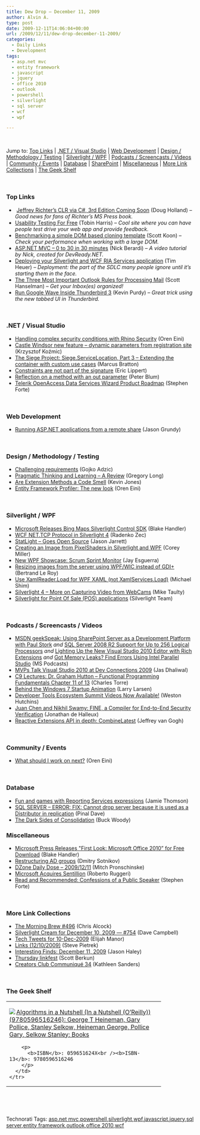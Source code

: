 ```yaml
---
title: Dew Drop – December 11, 2009
author: Alvin A.
type: post
date: 2009-12-11T14:06:04+00:00
url: /2009/12/11/dew-drop-december-11-2009/
categories:
  - Daily Links
  - Development
tags:
  - asp.net mvc
  - entity framework
  - javascript
  - jquery
  - office 2010
  - outlook
  - powershell
  - silverlight
  - sql server
  - wcf
  - wpf

---
```

&#160;

Jump to: [Top Links][1] | [.NET / Visual Studio][2] | [Web Development][3] | [Design / Methodology / Testing][4] | [Silverlight / WPF][5] | [Podcasts / Screencasts / Videos][6] | [Community / Events][7] | [Database][8] | [SharePoint][9] | [Miscellaneous][10] | [More Link Collections][11] | [The Geek Shelf][12] 

&#160;

### <a name="top"></a>Top Links

  * &#160;[Jeffrey Richter&#8217;s CLR via C#, 3rd Edition Coming Soon][13] (Doug Holland) _– Good news for fans of Richter’s MS Press book._
  * [Usability Testing For Free][14] (Tobin Harris) _– Cool site where you can have people test drive your web app and provide feedback._
  * [Benchmarking a simple DOM based cloning template][15] (Scott Koon) _– Check your performance when working with a large DOM._
  * [ASP.NET MVC – 0 to 30 in 30 minutes][16] (Nick Berardi) _– A video tutorial by Nick, created for DevReady.NET._
  * [Deploying your Silverlight and WCF RIA Services application][17] (Tim Heuer) _– Deployment: the part of the SDLC many people ignore until it’s starting them in the face._
  * [The Three Most Important Outlook Rules for Processing Mail][18] (Scott Hanselman) _– Get your Inbox(es) organized!_
  * [Run Google Wave Inside Thunderbird 3][19] (Kevin Purdy) _– Great trick using the new tabbed UI in Thunderbird._

&#160;

### <a name="dotnet"></a>.NET / Visual Studio

  * [Handling complex security conditions with Rhino Security][20] (Oren Eini)
  * [Castle Windsor new feature – dynamic parameters from registration site][21] (Krzysztof Koźmic)
  * [The Siege Project: Siege.ServiceLocation, Part 3 – Extending the container with custom use cases][22] (Marcus Bratton)
  * [Constraints are not part of the signature][23] (Eric Lippert)
  * [Reflection on a method with an out parameter][24] (Peter Blum)
  * [Telerik OpenAccess Data Services Wizard Product Roadmap][25] (Stephen Forte)

&#160;

### <a name="web"></a>Web Development

  * [Running ASP.NET applications from a remote share][26] (Jason Grundy)

&#160;

### <a name="design"></a>Design / Methodology / Testing

  * [Challenging requirements][27] (Gojko Adzic)
  * [Pragmatic Thinking and Learning &#8211; A Review][28] (Gregory Long)
  * [Are Extension Methods a Code Smell][29] (Kevin Jones)
  * [Entity Framework Profiler: The new look][30] (Oren Eini)

&#160;

### <a name="silverlight"></a>Silverlight / WPF

  * [Microsoft Releases Bing Maps Silverlight Control SDK][31] (Blake Handler)
  * [WCF NET.TCP Protocol in Silverlight 4][32] (Radenko Zec)
  * [StatLight – Goes Open Source][33] (Jason Jarrett)
  * [Creating an Image from PixelShaders in Silverlight and WPF][34] (Corey Miller)
  * [New WPF Showcase: Scrum Sprint Monitor][35] (Jay Esguerra)
  * [Resizing images from the server using WPF/WIC instead of GDI+][36] (Bertrand Le Roy)
  * [Use XamlReader.Load for WPF XAML (not XamlServices.Load)][37] (Michael Shim)
  * [Silverlight 4 – More on Capturing Video from WebCams][38] (Mike Taulty)
  * [Silverlight for Point Of Sale (POS) applications][39] (Silverlight Team)

&#160;

### <a name="podcasts"></a>Podcasts / Screencasts / Videos

  * [MSDN geekSpeak: Using SharePoint Server as a Development Platform with Paul Stork][40] _and_&#160;[SQL Server 2008 R2 Support for Up to 256 Logical Processors][41] _and_&#160;[Lighting Up the New Visual Studio 2010 Editor with Rich Extensions][42] _and_&#160;[Got Memory Leaks? Find Errors Using Intel Parallel Studio][43] (MS Podcasts)
  * [MVPs Talk Visual Studio 2010 at Dev Connections 2009][44] (Jas Dhaliwal)
  * [C9 Lectures: Dr. Graham Hutton &#8211; Functional Programming Fundamentals Chapter 11 of 13][45] (Charles Torre)
  * [Behind the Windows 7 Startup Animation][46] (Larry Larsen)
  * [Developer Tools Ecosystem Summit Videos Now Available!][47] (Weston Hutchins)
  * [Juan Chen and Nikhil Swamy: FINE, a Compiler for End-to-End Security Verification][48] (Jonathan de Halleux)
  * [Reactive Extensions API in depth: CombineLatest][49] (Jeffrey van Gogh)

&#160;

### <a name="events"></a>Community / Events

  * [What should I work on next?][50] (Oren Eini)

&#160;

### <a name="db"></a>Database

  * [Fun and games with Reporting Services expressions][51] (Jamie Thomson)
  * [SQL SERVER – ERROR: FIX: Cannot drop server because it is used as a Distributor in replication][52] (Pinal Dave)
  * [The Dark Sides of Consolidation][53] (Buck Woody)

<a name="sp"></a>

### <a name="misc"></a>Miscellaneous

  * [Microsoft Press Releases "First Look: Microsoft Office 2010” for Free Download][54] (Blake Handler)
  * [Restructuring AD groups][55] (Dmitry Sotnikov)
  * [DZone Daily Dose &#8211; 2009/12/11][56] (Mitch Pronschinske)
  * [Microsoft Acquires Sentillion][57] (Roberto Ruggeri)
  * [Read and Recommended: Confessions of a Public Speaker][58] (Stephen Forte)

&#160;

### <a name="links"></a>More Link Collections

  * [The Morning Brew #496][59] (Chris Alcock)
  * [Silverlight Cream for December 10, 2009 &#8212; #754][60] (Dave Campbell)
  * [Tech Tweets for 10-Dec-2009][61] (Elijah Manor)
  * [Links (12/10/2009)][62] (Steve Pietrek)
  * [Interesting Finds: December 11, 2009][63] (Jason Haley)
  * [Thursday linkfest][64] (Scott Berkun)
  * [Creators Club Communiqué 34][65] (Kathleen Sanders)

&#160;

### <a name="shelf"></a>The Geek Shelf

<div style="padding-bottom: 0px; margin: 0px; padding-left: 0px; padding-right: 0px; display: inline; float: none; padding-top: 0px" id="scid:7dc1bd33-94bd-46fd-a20b-0131235bcd47:5b4c5894-63a8-49a2-bbc2-aae6a86a4f52" class="wlWriterSmartContent">
  <table cellspacing="0" cellpadding="2" width="400" border="0" unselectable="on">
    <tr>
      <td valign="top" width="400">
        <p>
          <a title="Algorithms in a Nutshell (In a Nutshell (O'Reilly)) (9780596516246): George T Heineman, Gary Pollice, Stanley Selkow, Heineman  George, Pollice  Gary, Selkow  Stanley: Books" href="http://www.amazon.com/exec/obidos/ASIN/059651624X/alvinashcraft-20"><img data-recalc-dims="1" decoding="async" src="https://i0.wp.com/images.amazon.com/images/P/059651624X.01.MZZZZZZZ.jpg?w=660" border="0" align="left" style="float:left" />Algorithms in a Nutshell (In a Nutshell (O&#8217;Reilly)) (9780596516246): George T Heineman, Gary Pollice, Stanley Selkow, Heineman George, Pollice Gary, Selkow Stanley: Books</a>
        </p>
        
        <p>
          <b>ISBN</b>: 059651624X<br /><b>ISBN-13</b>: 9780596516246
        </p>
      </td>
    </tr>
  </table>
</div>

&#160;

<div style="padding-bottom: 0px; margin: 0px; padding-left: 0px; padding-right: 0px; display: inline; float: none; padding-top: 0px" id="scid:C16BAC14-9A3D-4c50-9394-FBFEF7A93539:accd1e6f-a3a0-4bd4-bb16-fba4c4d37b97" class="wlWriterSmartContent">
  <!--dotnetkickit-->
</div>

&#160;

<div style="padding-bottom: 0px; margin: 0px; padding-left: 0px; padding-right: 0px; display: inline; float: none; padding-top: 0px" id="scid:0767317B-992E-4b12-91E0-4F059A8CECA8:4795b943-d70f-4a73-a172-efac609151ae" class="wlWriterSmartContent">
  Technorati Tags: <a href="http://technorati.com/tags/asp.net+mvc" rel="tag">asp.net mvc</a>,<a href="http://technorati.com/tags/powershell" rel="tag">powershell</a>,<a href="http://technorati.com/tags/silverlight" rel="tag">silverlight</a>,<a href="http://technorati.com/tags/wpf" rel="tag">wpf</a>,<a href="http://technorati.com/tags/javascript" rel="tag">javascript</a>,<a href="http://technorati.com/tags/jquery" rel="tag">jquery</a>,<a href="http://technorati.com/tags/sql+server" rel="tag">sql server</a>,<a href="http://technorati.com/tags/entity+framework" rel="tag">entity framework</a>,<a href="http://technorati.com/tags/outlook" rel="tag">outlook</a>,<a href="http://technorati.com/tags/office+2010" rel="tag">office 2010</a>,<a href="http://technorati.com/tags/wcf" rel="tag">wcf</a>
</div>

<div class="wlWriterHeaderFooter" style="margin:0px; padding:0px 0px 0px 0px;">
  <p>
    <br /> </div>

 [1]: https://morningdew-bpc6g3a0fgaxdxcu.eastus2-01.azurewebsites.net/#top
 [2]: https://morningdew-bpc6g3a0fgaxdxcu.eastus2-01.azurewebsites.net/#dotnet
 [3]: https://morningdew-bpc6g3a0fgaxdxcu.eastus2-01.azurewebsites.net/#web
 [4]: https://morningdew-bpc6g3a0fgaxdxcu.eastus2-01.azurewebsites.net/#design
 [5]: https://morningdew-bpc6g3a0fgaxdxcu.eastus2-01.azurewebsites.net/#silverlight
 [6]: https://morningdew-bpc6g3a0fgaxdxcu.eastus2-01.azurewebsites.net/#podcasts
 [7]: https://morningdew-bpc6g3a0fgaxdxcu.eastus2-01.azurewebsites.net/#events
 [8]: https://morningdew-bpc6g3a0fgaxdxcu.eastus2-01.azurewebsites.net/#db
 [9]: https://morningdew-bpc6g3a0fgaxdxcu.eastus2-01.azurewebsites.net/#sp
 [10]: https://morningdew-bpc6g3a0fgaxdxcu.eastus2-01.azurewebsites.net/#misc
 [11]: https://morningdew-bpc6g3a0fgaxdxcu.eastus2-01.azurewebsites.net/#links
 [12]: https://morningdew-bpc6g3a0fgaxdxcu.eastus2-01.azurewebsites.net/#shelf
 [13]: http://software.intel.com/en-us/blogs/2009/12/10/jeffrey-richters-clr-via-c-3rd-edition-coming-soon/
 [14]: http://feedproxy.google.com/~r/blog_of_tobin/~3/OHo3o80uaDQ/
 [15]: http://www.lazycoder.com/weblog/2009/12/10/benchmarking-a-simple-dom-based-cloning-template/
 [16]: http://feedproxy.google.com/~r/coderjournal/~3/L3lKnsSEBkQ/
 [17]: http://feeds.timheuer.com/~r/timheuer/~3/_wps-dO4lAg/tips-to-deploy-ria-services-troubleshoot.aspx
 [18]: http://feedproxy.google.com/~r/ScottHanselman/~3/WIwS0jNqnok/TheThreeMostImportantOutlookRulesForProcessingMail.aspx
 [19]: http://feeds.gawker.com/~r/lifehacker/full/~3/_pdY7-AXO7E/run-google-wave-inside-thunderbird-3
 [20]: http://feedproxy.google.com/~r/AyendeRahien/~3/DvZRzAFRW3o/handling-complex-security-conditions-with-rhino-security.aspx
 [21]: http://feedproxy.google.com/~r/Devlicious/~3/BtBfxi25-l4/castle-windsor-new-feature-dynamic-parameters-from-registration-site.aspx
 [22]: http://feedproxy.google.com/~r/LosTechies/~3/aIT95LUkVjY/the-siege-project-siege-servicelocation-part-3-extending-the-container-with-custom-use-cases.aspx
 [23]: http://blogs.msdn.com/ericlippert/archive/2009/12/10/constraints-are-not-part-of-the-signature.aspx
 [24]: http://weblogs.asp.net/peterblum/archive/2009/12/10/reflection-on-a-method-with-an-out-parameter.aspx
 [25]: http://feedproxy.google.com/~r/StephenFortesBlog/~3/jyTGy7CVsB4/PermaLink,guid,d44f5ff2-71b6-4cad-84ca-3b36def6ebcc.aspx
 [26]: http://elegantcode.com/2009/12/10/running-asp-net-applications-from-a-remote-share/
 [27]: http://gojko.net/2009/12/10/challenging-requirements/
 [28]: http://feedproxy.google.com/~r/LosTechies/~3/iqEhuDsKqMM/pragmatic-thinking-and-learning-a-review.aspx
 [29]: http://www.thycotic.com/are-extension-methods-code-smell
 [30]: http://feedproxy.google.com/~r/AyendeRahien/~3/cYxeYglAjJM/entity-framework-profiler-the-new-look.aspx
 [31]: http://bhandler.spaces.live.com/Blog/cns!70F64BC910C9F7F3!7224.entry
 [32]: http://feedproxy.google.com/~r/silverlightshow/~3/7ztJKDG18iQ/WCF-NET.TCP-Protocol-in-Silverlight-4.aspx
 [33]: http://elegantcode.com/2009/12/10/statlight-goes-open-source/
 [34]: http://feeds.dzone.com/~r/zones/dotnet/~3/83b8WdQsX7s/creating-image-pixelshaders
 [35]: http://windowsclient.net/community/showcasedetails.aspx?p=295084
 [36]: http://weblogs.asp.net/bleroy/archive/2009/12/10/resizing-images-from-the-server-using-wpf-wic-instead-of-gdi.aspx
 [37]: http://michaelshim.com/blog/2009/12/10/use-xamlreader-load-for-wpf-xaml-not-xamlservices-load/
 [38]: http://mtaulty.com/CommunityServer/blogs/mike_taultys_blog/archive/2009/12/10/silverlight-4-more-on-capturing-video-from-webcams.aspx
 [39]: http://team.silverlight.net/resources/silverlight-for-point-of-sale-pos-applications/
 [40]: http://www.microsoft.com/events/podcasts/default.aspx?audience=Audience-e5381407-359f-4922-97d0-0237af790eee&pageId=x1068&source=Microsoft-Podcasts-for-Developers
 [41]: http://www.microsoft.com/events/podcasts/default.aspx?audience=Audience-e5381407-359f-4922-97d0-0237af790eee&pageId=x5361&source=Microsoft-Podcasts-for-Developers
 [42]: http://www.microsoft.com/events/podcasts/default.aspx?audience=Audience-e5381407-359f-4922-97d0-0237af790eee&pageId=x5364&source=Microsoft-Podcasts-for-Developers
 [43]: http://www.microsoft.com/events/podcasts/default.aspx?audience=Audience-e5381407-359f-4922-97d0-0237af790eee&pageId=x5366&source=Microsoft-Podcasts-for-Developers
 [44]: http://blogs.msdn.com/mvpawardprogram/archive/2009/12/11/mvps-talk-visual-studio-2010-at-dev-connections-2009.aspx
 [45]: http://channel9.msdn.com/shows/Going+Deep/C9-Lectures-Dr-Graham-Hutton-Functional-Programming-Fundamentals-Chapter-11-of-13/
 [46]: http://channel9.msdn.com/posts/LarryLarsen/Behind-the-Windows-7-Startup-Animation/
 [47]: http://blogs.msdn.com/visualstudio/archive/2009/12/11/developer-tools-ecosystem-summit-videos-now-available.aspx
 [48]: http://channel9.msdn.com/posts/Peli/FINE-a-Compiler-for-End-to-End-Security-Verification/
 [49]: http://channel9.msdn.com/posts/J.Van.Gogh/Reactive-Extensions-API-in-depth-CombineLatest/
 [50]: http://feedproxy.google.com/~r/AyendeRahien/~3/VpIdJ5bsK7w/what-should-i-work-on-next.aspx
 [51]: http://feedproxy.google.com/~r/jamiet/~3/nJtQUP5E3ag/fun-and-games-with-reporting-services-expressions.aspx
 [52]: http://blog.sqlauthority.com/2009/12/11/sql-server-error-fix-cannot-drop-server-because-it-is-used-as-a-distributor-in-replication/
 [53]: http://blogs.msdn.com/buckwoody/archive/2009/12/10/the-dark-sides-of-consolidation.aspx
 [54]: http://bhandler.spaces.live.com/Blog/cns!70F64BC910C9F7F3!7223.entry
 [55]: http://dmitrysotnikov.wordpress.com/2009/12/11/restructuring-ad-groups/
 [56]: http://feeds.dzone.com/~r/zones/dotnet/~3/AcBNEgRaI8c/dzone-daily-dose-20091211
 [57]: http://feedproxy.google.com/~r/TheHealthcareItBlog/~3/HjRX1TXfj6I/microsoft-acquires-sentillion.aspx
 [58]: http://feedproxy.google.com/~r/StephenFortesBlog/~3/BvF8xUScmNs/PermaLink,guid,92684478-f629-4430-9abf-e402b72a7f9c.aspx
 [59]: http://feedproxy.google.com/~r/ReflectivePerspective/~3/zYIrkovEmOs/
 [60]: http://geekswithblogs.net/WynApseTechnicalMusings/archive/2009/12/10/136894.aspx
 [61]: http://elijahmanor.com/webdevdotnet/post.aspx?id=ce9032e9-4f68-434b-acec-5eb053d2ee24
 [62]: http://spietrek.blogspot.com/2009/12/links-12102009.html
 [63]: http://jasonhaley.com/blog/post.aspx?id=4303b4be-3a1f-4383-9e68-feb4c239255d
 [64]: http://www.scottberkun.com/blog/2009/thursday-linkfest-16/
 [65]: http://blogs.msdn.com/xna/archive/2009/12/10/creators-club-communiqu-34.aspx